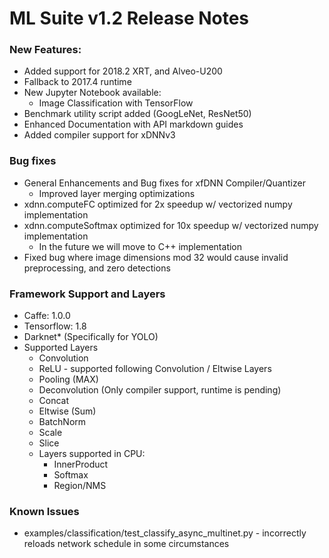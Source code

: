 
# ML Suite v1.2 Release Notes

### New Features: 

- Added support for 2018.2 XRT, and Alveo-U200
- Fallback to 2017.4 runtime
- New Jupyter Notebook available:
  - Image Classification with TensorFlow 
- Benchmark utility script added (GoogLeNet, ResNet50)
- Enhanced Documentation with API markdown guides
- Added compiler support for xDNNv3 

### Bug fixes
- General Enhancements and Bug fixes for xfDNN Compiler/Quantizer
  - Improved layer merging optimizations
- xdnn.computeFC optimized for 2x speedup w/ vectorized numpy implementation
- xdnn.computeSoftmax optimized for 10x speedup w/ vectorized numpy implementation
  - In the future we will move to C++ implementation
- Fixed bug where image dimensions mod 32 would cause invalid preprocessing, and zero detections

### Framework Support and Layers
- Caffe: 1.0.0
- Tensorflow: 1.8
- Darknet* (Specifically for YOLO)
- Supported Layers
  - Convolution
  - ReLU  -  supported following Convolution / Eltwise Layers
  - Pooling (MAX)
  - Deconvolution (Only compiler support, runtime is pending)
  - Concat
  - Eltwise (Sum)
  - BatchNorm
  - Scale
  - Slice
  - Layers supported in CPU:
    - InnerProduct
    - Softmax
    - Region/NMS

### Known Issues
* examples/classification/test_classify_async_multinet.py - incorrectly reloads network schedule in some circumstances
